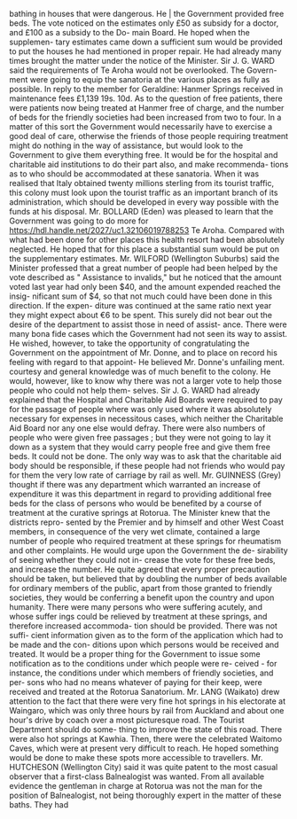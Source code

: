 bathing in houses that were dangerous. He | the Government provided free beds. The vote noticed on the estimates only £50 as subsidy for a doctor, and £100 as a subsidy to the Do- main Board. He hoped when the supplemen- tary estimates came down a sufficient sum would be provided to put the houses he had mentioned in proper repair. He had already many times brought the matter under the notice of the Minister. Sir J. G. WARD said the requirements of Te Aroha would not be overlooked. The Govern- ment were going to equip the sanatoria at the various places as fully as possible. In reply to the member for Geraldine: Hanmer Springs received in maintenance fees £1,139 19s. 10d. As to the question of free patients, there were patients now being treated at Hanmer free of charge, and the number of beds for the friendly societies had been increased from two to four. In a matter of this sort the Government would necessarily have to exercise a good deal of care, otherwise the friends of those people requiring treatment might do nothing in the way of assistance, but would look to the Government to give them everything free. It would be for the hospital and charitable aid institutions to do their part also, and make recommenda- tions as to who should be accommodated at these sanatoria. When it was realised that Italy obtained twenty millions sterling from its tourist traffic, this colony must look upon the tourist traffic as an important branch of its administration, which should be developed in every way possible with the funds at his disposal. Mr. BOLLARD (Eden) was pleased to learn that the Government was going to do more for https://hdl.handle.net/2027/uc1.32106019788253 Te Aroha. Compared with what had been done for other places this health resort had been absolutely neglected. He hoped that for this place a substantial sum would be put on the supplementary estimates. Mr. WILFORD (Wellington Suburbs) said the Minister professed that a great number of people had been helped by the vote described as " Assistance to invalids," but he noticed that the amount voted last year had only been $40, and the amount expended reached the insig- nificant sum of $4, so that not much could have been done in this direction. If the expen- diture was continued at the same ratio next year they might expect about €6 to be spent. This surely did not bear out the desire of the department to assist those in need of assist- ance. There were many bona fide cases which the Government had not seen its way to assist. He wished, however, to take the opportunity of congratulating the Government on the appointment of Mr. Donne, and to place on record his feeling with regard to that appoint- He believed Mr. Donne's unfailing ment. courtesy and general knowledge was of much benefit to the colony. He would, however, like to know why there was not a larger vote to help those people who could not help them- selves. Sir J. G. WARD had already explained that the Hospital and Charitable Aid Boards were required to pay for the passage of people where was only used where it was absolutely necessary for expenses in necessitous cases, which neither the Charitable Aid Board nor any one else would defray. There were also numbers of people who were given free passages ; but they were not going to lay it down as a system that they would carry people free and give them free beds. It could not be done. The only way was to ask that the charitable aid body should be responsible, if these people had not friends who would pay for them the very low rate of carriage by rail as well. Mr. GUINNESS (Grey) thought if there was any department which warranted an increase of expenditure it was this department in regard to providing additional free beds for the class of persons who would be benefited by a course of treatment at the curative springs at Rotorua. The Minister knew that the districts repro- sented by the Premier and by himself and other West Coast members, in consequence of the very wet climate, contained a large number of people who required treatment at these springs for rheumatism and other complaints. He would urge upon the Government the de- sirability of seeing whether they could not in- crease the vote for these free beds, and increase the number. He quite agreed that every proper precaution should be taken, but believed that by doubling the number of beds available for ordinary members of the public, apart from those granted to friendly societies, they would be conferring a benefit upon the country and upon humanity. There were many persons who were suffering acutely, and whose suffer ings could be relieved by treatment at these springs, and therefore increased accommoda- tion should be provided. There was not suffi- cient information given as to the form of the application which had to be made and the con- ditions upon which persons would be received and treated. It would be a proper thing for the Government to issue some notification as to the conditions under which people were re- ceived - for instance, the conditions under which members of friendly societies, and per- sons who had no means whatever of paying for their keep, were received and treated at the Rotorua Sanatorium. Mr. LANG (Waikato) drew attention to the fact that there were very fine hot springs in his electorate at Waingaro, which was only three hours by rail from Auckland and about one hour's drive by coach over a most picturesque road. The Tourist Department should do some- thing to improve the state of this road. There were also hot springs at Kawhia. Then, there were the celebrated Waitomo Caves, which were at present very difficult to reach. He hoped something would be done to make these spots more accessible to travellers. Mr. HUTCHESON (Wellington City) said it was quite patent to the most casual observer that a first-class Balnealogist was wanted. From all available evidence the gentleman in charge at Rotorua was not the man for the position of Balnealogist, not being thoroughly expert in the matter of these baths. They had 